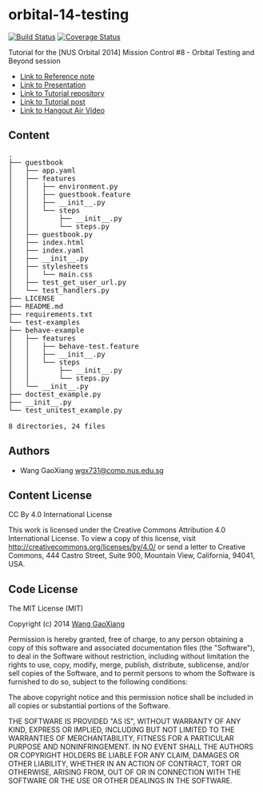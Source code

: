 orbital-14-testing
==================================

[![Build Status](http://img.shields.io/travis/wgx731/2014-nus-orbital-mission-control-8.svg?style=flat)](https://travis-ci.org/wgx731/2014-nus-orbital-mission-control-8) [![Coverage Status](http://img.shields.io/coveralls/wgx731/2014-nus-orbital-mission-control-8.svg?style=flat)](https://coveralls.io/r/wgx731/2014-nus-orbital-mission-control-8)

Tutorial for the [NUS Orbital 2014] Mission Control #8 - Orbital Testing and Beyond session

+ [Link to Reference note](http://goo.gl/SYu84H)
+ [Link to Presentation](http://goo.gl/nZjg5m)
+ [Link to Tutorial repository](http://goo.gl/qkbMz1)
+ [Link to Tutorial post](http://goo.gl/MqwfDk)
+ [Link to Hangout Air Video](http://youtu.be/TrmJ2aZTCqY?t=4s)

## Content

<pre>
.
├── guestbook
│   ├── app.yaml
│   ├── features
│   │   ├── environment.py
│   │   ├── guestbook.feature
│   │   ├── __init__.py
│   │   └── steps
│   │       ├── __init__.py
│   │       └── steps.py
│   ├── guestbook.py
│   ├── index.html
│   ├── index.yaml
│   ├── __init__.py
│   ├── stylesheets
│   │   └── main.css
│   ├── test_get_user_url.py
│   └── test_handlers.py
├── LICENSE
├── README.md
├── requirements.txt
└── test-examples
├── behave-example
│   ├── features
│   │   ├── behave-test.feature
│   │   ├── __init__.py
│   │   └── steps
│   │       ├── __init__.py
│   │       └── steps.py
│   └── __init__.py
├── doctest_example.py
├── __init__.py
└── test_unitest_example.py

8 directories, 24 files
</pre>

## Authors

* Wang GaoXiang <wgx731@comp.nus.edu.sg>

## Content License

CC By 4.0 International License

This work is licensed under the Creative Commons Attribution 4.0 International License. To view a copy of this license, visit http://creativecommons.org/licenses/by/4.0/ or send a letter to Creative Commons, 444 Castro Street, Suite 900, Mountain View, California, 94041, USA.

## Code License

The MIT License (MIT)

Copyright (c) 2014 [Wang GaoXiang](wgx731@comp.nus.edu.sg)

Permission is hereby granted, free of charge, to any person obtaining a copy
of this software and associated documentation files (the "Software"), to deal
in the Software without restriction, including without limitation the rights
to use, copy, modify, merge, publish, distribute, sublicense, and/or sell
copies of the Software, and to permit persons to whom the Software is
furnished to do so, subject to the following conditions:

The above copyright notice and this permission notice shall be included in all
copies or substantial portions of the Software.

THE SOFTWARE IS PROVIDED "AS IS", WITHOUT WARRANTY OF ANY KIND, EXPRESS OR
IMPLIED, INCLUDING BUT NOT LIMITED TO THE WARRANTIES OF MERCHANTABILITY,
FITNESS FOR A PARTICULAR PURPOSE AND NONINFRINGEMENT. IN NO EVENT SHALL THE
AUTHORS OR COPYRIGHT HOLDERS BE LIABLE FOR ANY CLAIM, DAMAGES OR OTHER
LIABILITY, WHETHER IN AN ACTION OF CONTRACT, TORT OR OTHERWISE, ARISING FROM,
OUT OF OR IN CONNECTION WITH THE SOFTWARE OR THE USE OR OTHER DEALINGS IN THE
SOFTWARE.
